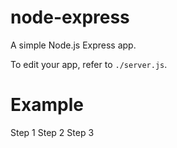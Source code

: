 # node-express

A simple Node.js Express app.

To edit your app, refer to `./server.js`.

# Example 
Step 1
Step 2
Step 3
